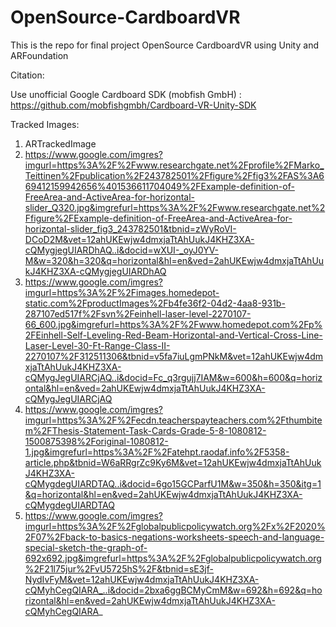 # OpenSource-CardboardVR
This is the repo for final project OpenSource CardboardVR using Unity and ARFoundation

Citation:

Use unofficial Google Cardboard SDK (mobfish GmbH) : https://github.com/mobfishgmbh/Cardboard-VR-Unity-SDK

Tracked Images:
1. ARTrackedImage
2. https://www.google.com/imgres?imgurl=https%3A%2F%2Fwww.researchgate.net%2Fprofile%2FMarko_Teittinen%2Fpublication%2F243782501%2Ffigure%2Ffig3%2FAS%3A669412159942656%401536611704049%2FExample-definition-of-FreeArea-and-ActiveArea-for-horizontal-slider_Q320.jpg&imgrefurl=https%3A%2F%2Fwww.researchgate.net%2Ffigure%2FExample-definition-of-FreeArea-and-ActiveArea-for-horizontal-slider_fig3_243782501&tbnid=zWyRoVI-DCoD2M&vet=12ahUKEwjw4dmxjaTtAhUukJ4KHZ3XA-cQMygjegUIARDhAQ..i&docid=wXUI-_oyJ0YV-M&w=320&h=320&q=horizontal&hl=en&ved=2ahUKEwjw4dmxjaTtAhUukJ4KHZ3XA-cQMygjegUIARDhAQ
3. https://www.google.com/imgres?imgurl=https%3A%2F%2Fimages.homedepot-static.com%2FproductImages%2Fb4fe36f2-04d2-4aa8-931b-287107ed517f%2Fsvn%2Feinhell-laser-level-2270107-66_600.jpg&imgrefurl=https%3A%2F%2Fwww.homedepot.com%2Fp%2FEinhell-Self-Leveling-Red-Beam-Horizontal-and-Vertical-Cross-Line-Laser-Level-30-Ft-Range-Class-II-2270107%2F312511306&tbnid=v5fa7iuLgmPNkM&vet=12ahUKEwjw4dmxjaTtAhUukJ4KHZ3XA-cQMygJegUIARCjAQ..i&docid=Fc_q3rgujj7IAM&w=600&h=600&q=horizontal&hl=en&ved=2ahUKEwjw4dmxjaTtAhUukJ4KHZ3XA-cQMygJegUIARCjAQ
4. https://www.google.com/imgres?imgurl=https%3A%2F%2Fecdn.teacherspayteachers.com%2Fthumbitem%2FThesis-Statement-Task-Cards-Grade-5-8-1080812-1500875398%2Foriginal-1080812-1.jpg&imgrefurl=https%3A%2F%2Fatehpt.raodaf.info%2F5358-article.php&tbnid=W6aRRgrZc9Ky6M&vet=12ahUKEwjw4dmxjaTtAhUukJ4KHZ3XA-cQMygdegUIARDTAQ..i&docid=6go15GCParfU1M&w=350&h=350&itg=1&q=horizontal&hl=en&ved=2ahUKEwjw4dmxjaTtAhUukJ4KHZ3XA-cQMygdegUIARDTAQ
5. https://www.google.com/imgres?imgurl=https%3A%2F%2Fglobalpublicpolicywatch.org%2Fx%2F2020%2F07%2Fback-to-basics-negations-worksheets-speech-and-language-special-sketch-the-graph-of-692x692.jpg&imgrefurl=https%3A%2F%2Fglobalpublicpolicywatch.org%2F21l75jur%2FvU5725hS%2F&tbnid=sE3jf-NydIvFyM&vet=12ahUKEwjw4dmxjaTtAhUukJ4KHZ3XA-cQMyhCegQIARA_..i&docid=2bxa6ggBCMyCmM&w=692&h=692&q=horizontal&hl=en&ved=2ahUKEwjw4dmxjaTtAhUukJ4KHZ3XA-cQMyhCegQIARA_
